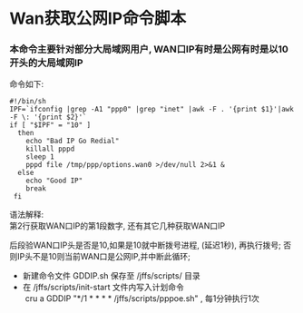 # Wan获取公网IP命令脚本  

### 本命令主要针对部分大局域网用户, WAN口IP有时是公网有时是以10开头的大局域网IP     
          
命令如下:     

    #!/bin/sh
    IPF=`ifconfig |grep -A1 "ppp0" |grep "inet" |awk -F . '{print $1}'|awk -F \: '{print $2}'`
    if [ "$IPF" = "10" ]
      then
        echo "Bad IP Go Redial"
        killall pppd
        sleep 1
        pppd file /tmp/ppp/options.wan0 >/dev/null 2>&1 &
      else
        echo "Good IP"
        break
     fi
   
语法解释:   
第2行获取WAN口IP的第1段数字, 还有其它几种获取WAN口IP    

后段验WAN口IP头是否是10,如果是10就中断拨号进程, (延迟1秒), 再执行拨号; 否则IP头不是10则当前WAN口是公网IP,并中断此循环;

+ 新建命令文件 GDDIP.sh 保存至 /jffs/scripts/ 目录
+ 在 /jffs/scripts/init-start 文件内写入计划命令   
  cru a GDDIP "*/1 * * * * /jffs/scripts/pppoe.sh"  , 每1分钟执行1次
